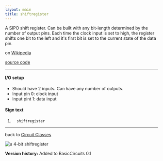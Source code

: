 ```yaml
---
layout: main
title: shiftregister
---
```


A SIPO shift register. Can be built with any bit-length determined by the number of output pins.
Each time the clock input is set to high, the register shifts one bit to the left and it's first bit is set to the current state of the data pin.
 
on [Wikipedia](http://en.wikipedia.org/wiki/Shift_register)

[source code](https://github.com/eisental/BasicCircuits/blob/master/src/main/java/org/tal/basiccircuits/shiftregister.java)



* * *


#### I/O setup 
* Should have 2 inputs. Can have any number of outputs.
* Input pin 0: clock input
* Input pint 1: data input

#### Sign text
1. `   shiftregister   `
***
back to [Circuit Classes](Home)

![a 4-bit shiftregister](/RedstoneChips/images/shiftregister.png "a 4-bit shiftregister")

__Version history:__ Added to BasicCircuits 0.1